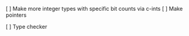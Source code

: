 [ ] Make more integer types with specific bit counts via c-ints
[ ] Make pointers

[ ] Type checker

